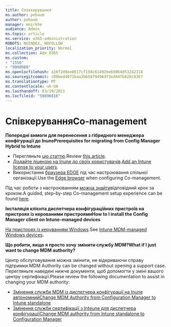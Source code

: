 ```yaml
---
title: Співкерування
ms.author: pebaum
author: pebaum
manager: mnirkhe
audience: Admin
ms.topic: article
ms.service: o365-administration
ROBOTS: NOINDEX, NOFOLLOW
localization_priority: Normal
ms.collection: Adm_O365
ms.custom:
- "1556"
- "9000080"
ms.openlocfilehash: a10f2d9ee8617cf194c61492be69064d53242318
ms.sourcegitcommit: c08bed4071baa3bb5879496df3ed44fb828c8367
ms.translationtype: MT
ms.contentlocale: uk-UA
ms.lasthandoff: 03/19/2021
ms.locfileid: "50896816"
---
```

# <a name="co-management"></a><span data-ttu-id="41f7a-102">Співкерування</span><span class="sxs-lookup"><span data-stu-id="41f7a-102">Co-management</span></span>

<span data-ttu-id="41f7a-103">**Попередні вимоги для перенесення з гібридного менеджера конфігурації до Inune**</span><span class="sxs-lookup"><span data-stu-id="41f7a-103">**Prerequisites for migrating from Config Manager Hybrid to Intune**</span></span>

- <span data-ttu-id="41f7a-104">Перегляньте [цю статтю](https://docs.microsoft.com/mem/configmgr/mdm/understand/what-happened-to-hybrid).</span><span class="sxs-lookup"><span data-stu-id="41f7a-104">Review [this article](https://docs.microsoft.com/mem/configmgr/mdm/understand/what-happened-to-hybrid).</span></span>
- <span data-ttu-id="41f7a-105">[Додайте ліцензію на Inune до своїх користувачів](https://docs.microsoft.com/mem/intune/fundamentals/licenses-assign).</span><span class="sxs-lookup"><span data-stu-id="41f7a-105">[Add an Intune license to your users](https://docs.microsoft.com/mem/intune/fundamentals/licenses-assign).</span></span>
- <span data-ttu-id="41f7a-106">Використання [браузера EDGE](https://www.microsoft.com/edge) під час настроювання спільної організації.</span><span class="sxs-lookup"><span data-stu-id="41f7a-106">Use the [Edge browser](https://www.microsoft.com/edge) when configuring Co-management.</span></span>

<span data-ttu-id="41f7a-107">Під час роботи з настроюванням [можна знайти](https://admin.microsoft.com/AdminPortal/Home?#/modernonboarding/comanagesetupguide)відповідний крок за кроком.</span><span class="sxs-lookup"><span data-stu-id="41f7a-107">A guided, step-by-step Co-management setup experience can be found [here](https://admin.microsoft.com/AdminPortal/Home?#/modernonboarding/comanagesetupguide).</span></span>

<span data-ttu-id="41f7a-108">**Інсталяція клієнта диспетчера конфігураційних пристроїв на пристроях із керованими пристроями**</span><span class="sxs-lookup"><span data-stu-id="41f7a-108">**How to I install the Config Manager client on Intune-managed devices**</span></span>

<span data-ttu-id="41f7a-109">[На пристроях із керуванням Windows](https://docs.microsoft.com/mem/configmgr/core/clients/deploy/deploy-clients-to-windows-computers#bkmk_mdm).</span><span class="sxs-lookup"><span data-stu-id="41f7a-109">See [Intune MDM-managed Windows devices](https://docs.microsoft.com/mem/configmgr/core/clients/deploy/deploy-clients-to-windows-computers#bkmk_mdm).</span></span>

<span data-ttu-id="41f7a-110">**Що робити, якщо я просто хочу змінити службу MDM?**</span><span class="sxs-lookup"><span data-stu-id="41f7a-110">**What if I just want to change MDM authority?**</span></span>

<span data-ttu-id="41f7a-111">Центр обслуговування можна змінити, не відкриваючи справу підтримки.</span><span class="sxs-lookup"><span data-stu-id="41f7a-111">MDM Authority can be changed without opening a support case.</span></span> <span data-ttu-id="41f7a-112">Перегляньте наведені нижче документи, щоб допомогти у зміні вашого центру сертифікації.</span><span class="sxs-lookup"><span data-stu-id="41f7a-112">Please review the following documentation to assist in changing your MDM authority:</span></span>

- [<span data-ttu-id="41f7a-113">Змінення служби MDM із диспетчера конфігурації на Inune автономний</span><span class="sxs-lookup"><span data-stu-id="41f7a-113">Change MDM Authority from Configuration Manager to Intune standalone</span></span>](https://docs.microsoft.com/mem/configmgr/mdm/understand/what-happened-to-hybrid)
- [<span data-ttu-id="41f7a-114">Змінення служби сертифікації з Inteune для диспетчера конфігурації</span><span class="sxs-lookup"><span data-stu-id="41f7a-114">Change MDM authority from Intune standalone to Configuration Manager</span></span>](https://docs.microsoft.com/mem/configmgr/mdm/understand/what-happened-to-hybrid)
